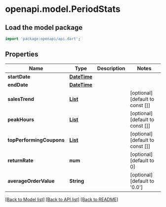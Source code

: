 # openapi.model.PeriodStats

## Load the model package
```dart
import 'package:openapi/api.dart';
```

## Properties
Name | Type | Description | Notes
------------ | ------------- | ------------- | -------------
**startDate** | [**DateTime**](DateTime.md) |  | 
**endDate** | [**DateTime**](DateTime.md) |  | 
**salesTrend** | [**List<SalesTrend>**](SalesTrend.md) |  | [optional] [default to const []]
**peakHours** | [**List<PeakHour>**](PeakHour.md) |  | [optional] [default to const []]
**topPerformingCoupons** | [**List<CouponPerformance>**](CouponPerformance.md) |  | [optional] [default to const []]
**returnRate** | **num** |  | [optional] [default to 0]
**averageOrderValue** | **String** |  | [optional] [default to '0.0']

[[Back to Model list]](../README.md#documentation-for-models) [[Back to API list]](../README.md#documentation-for-api-endpoints) [[Back to README]](../README.md)



